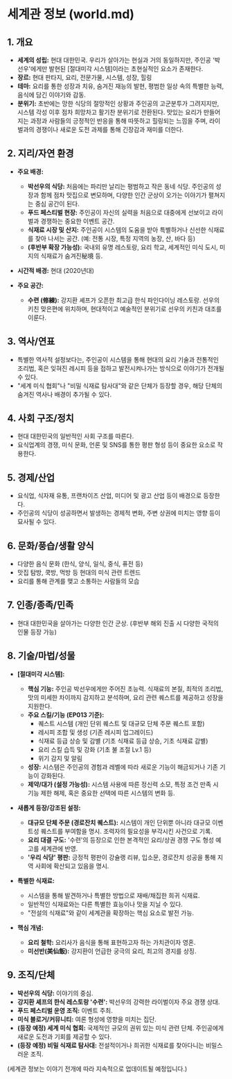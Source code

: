# 세계관 정보 (world.md)

## 1. 개요
- **세계의 성립:** 현대 대한민국. 우리가 살아가는 현실과 거의 동일하지만, 주인공 '박선우'에게만 발현된 [절대미각 시스템]이라는 초현실적인 요소가 존재한다.
- **장르:** 현대 판타지, 요리, 전문가물, 시스템, 성장, 힐링
- **테마:** 요리를 통한 성장과 치유, 숨겨진 재능의 발현, 평범한 일상 속의 특별한 능력, 음식에 담긴 이야기와 감동.
- **분위기:** 초반에는 망한 식당의 절망적인 상황과 주인공의 고군분투가 그려지지만, 시스템 각성 이후 점차 희망차고 활기찬 분위기로 전환된다. 맛있는 요리가 만들어지는 과정과 사람들의 긍정적인 반응을 통해 따뜻하고 힐링되는 느낌을 주며, 라이벌과의 경쟁이나 새로운 도전 과제를 통해 긴장감과 재미를 더한다.

## 2. 지리/자연 환경
- **주요 배경:**
    - **박선우의 식당:** 처음에는 파리만 날리는 평범하고 작은 동네 식당. 주인공의 성장과 함께 점차 맛집으로 변모하며, 다양한 인간 군상이 오가는 이야기가 펼쳐지는 중심 공간이 된다.
    - **푸드 페스티벌 현장:** 주인공이 자신의 실력을 처음으로 대중에게 선보이고 라이벌과 경쟁하는 중요한 이벤트 공간.
    - **식재료 시장 및 산지:** 주인공이 시스템의 도움을 받아 특별하거나 신선한 식재료를 찾아 나서는 공간. (예: 전통 시장, 특정 지역의 농장, 산, 바다 등)
    - **(후반부 확장 가능성):** 국내외 유명 레스토랑, 요리 학교, 세계적인 미식 도시, 미지의 식재료가 숨겨진秘境 등.
- **시간적 배경:** 현대 (2020년대)

- **주요 공간:**
    - **수련 (修練):** 강지환 셰프가 오픈한 최고급 한식 파인다이닝 레스토랑. 선우의 키친 맞은편에 위치하며, 현대적이고 예술적인 분위기로 선우의 키친과 대조를 이룬다.

## 3. 역사/연표
- 특별한 역사적 설정보다는, 주인공이 시스템을 통해 현대의 요리 기술과 전통적인 조리법, 혹은 잊혀진 레시피 등을 접하고 발전시켜나가는 방식으로 이야기가 전개될 수 있다.
- "세계 미식 협회"나 "비밀 식재료 탐사대"와 같은 단체가 등장할 경우, 해당 단체의 숨겨진 역사나 배경이 추가될 수 있다.

## 4. 사회 구조/정치
- 현대 대한민국의 일반적인 사회 구조를 따른다.
- 요식업계의 경쟁, 미식 문화, 언론 및 SNS를 통한 평판 형성 등이 중요한 요소로 작용한다.

## 5. 경제/산업
- 요식업, 식자재 유통, 프랜차이즈 산업, 미디어 및 광고 산업 등이 배경으로 등장한다.
- 주인공의 식당이 성공하면서 발생하는 경제적 변화, 주변 상권에 미치는 영향 등이 묘사될 수 있다.

## 6. 문화/풍습/생활 양식
- 다양한 음식 문화 (한식, 양식, 일식, 중식, 퓨전 등)
- 맛집 탐방, 쿡방, 먹방 등 현대의 미식 관련 트렌드
- 요리를 통해 관계를 맺고 소통하는 사람들의 모습

## 7. 인종/종족/민족
- 현대 대한민국을 살아가는 다양한 인간 군상. (후반부 해외 진출 시 다양한 국적의 인물 등장 가능)

## 8. 기술/마법/성물
- **[절대미각 시스템]:**
    - **핵심 기능:** 주인공 박선우에게만 주어진 초능력. 식재료의 본질, 최적의 조리법, 맛의 미세한 차이까지 감지하고 분석하며, 요리 관련 퀘스트를 제공하고 성장을 지원한다.
    - **주요 스킬/기능 (EP013 기준):**
        - 퀘스트 시스템 (개인 단위 퀘스트 및 대규모 단체 주문 퀘스트 포함)
        - 레시피 조합 및 생성 (기존 레시피 업그레이드)
        - 식재료 등급 상승 및 감별 (기초 식재료 등급 상승, 기초 식재료 감별)
        - 요리 스킬 습득 및 강화 (기초 불 조절 Lv.1 등)
        - 위기 감지 및 알림
    - **성장:** 시스템은 주인공의 경험과 레벨에 따라 새로운 기능이 해금되거나 기존 기능이 강화된다.
    - **제약/대가 (설정 가능성):** 시스템 사용에 따른 정신력 소모, 특정 조건 만족 시 기능 제한 해제, 혹은 중요한 선택에 따른 시스템의 변화 등.
- **새롭게 등장/강조된 설정:**
    - **대규모 단체 주문 (경로잔치 퀘스트):** 시스템이 개인 단위뿐 아니라 대규모 이벤트성 퀘스트를 부여함을 명시. 조력자의 필요성을 부각시킨 사건으로 기록.
    - **요리 대결 구도:** '수련'의 등장으로 인한 본격적인 요리/상권 경쟁 구도 형성 예고를 세계관에 반영.
    - **'우리 식당' 평판:** 긍정적 평판이 강슐랭 리뷰, 입소문, 경로잔치 성공을 통해 지역 사회에 확산되고 있음을 명시.
- **특별한 식재료:**
    - 시스템을 통해 발견하거나 특별한 방법으로 재배/채집한 희귀 식재료.
    - 일반적인 식재료와는 다른 특별한 효능이나 맛을 지닐 수 있다.
    - "전설의 식재료"와 같이 세계관을 확장하는 핵심 요소로 발전 가능.

- **핵심 개념:**
    - **요리 철학:** 요리사가 음식을 통해 표현하고자 하는 가치관이자 영혼.
    - **미선반(美仙飯):** 강지환이 언급한 궁극의 요리, 최고의 경지를 상징.

## 9. 조직/단체
- **박선우의 식당:** 이야기의 중심.
- **강지환 셰프의 한식 레스토랑 '수련':** 박선우의 강력한 라이벌이자 주요 경쟁 상대.
- **푸드 페스티벌 운영 조직:** 이벤트 주최.
- **미식 블로거/커뮤니티:** 여론 형성에 영향을 미치는 집단.
- **(등장 예정) 세계 미식 협회:** 국제적인 규모의 권위 있는 미식 관련 단체. 주인공에게 새로운 도전과 기회를 제공할 수 있다.
- **(등장 예정) 비밀 식재료 탐사대:** 전설적이거나 희귀한 식재료를 찾아다니는 비밀스러운 조직.

(세계관 정보는 이야기 전개에 따라 지속적으로 업데이트될 예정입니다.)
